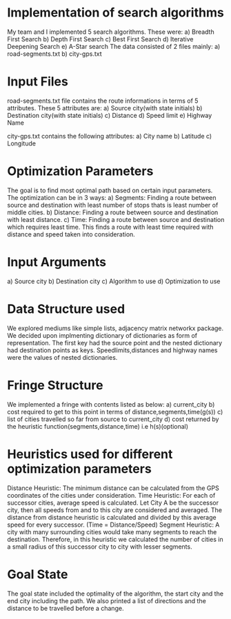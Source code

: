 # Implementation of search algorithms
My team and I implemented 5 search algorithms. These were:
a) Breadth First Search
b) Depth First Search
c) Best First Search
d) Iterative Deepening Search
e) A-Star search
The data consisted of 2 files mainly:
a) road-segments.txt
b) city-gps.txt

# Input Files
road-segments.txt file contains the route informations in terms of 5 attributes. These 5 attributes are:
a) Source city(with state initials)
b) Destination city(with state initials)
c) Distance
d) Speed limit
e) Highway Name

city-gps.txt contains the following attributes:
a) City name
b) Latitude
c) Longitude

# Optimization Parameters
The goal is to find most optimal path based on certain input parameters. The optimization can be in 3 ways:
a) Segments: Finding a route between source and destination with least number of stops thats is least number of middle cities.
b) Distance: Finding a route between source and destination with least distance.
c) Time:     Finding a route between source and destination which requires least time. This finds a route with least time required with                  distance and speed taken into consideration.

# Input Arguments
a) Source city
b) Destination city
c) Algorithm to use
d) Optimization to use

# Data Structure used
We explored mediums like simple lists, adjacency matrix networkx package.
We decided upon implmenting dictionary of dictionaries as form of representation.
The first key had the source point and the nested dictionary had destination points as keys.
Speedlimits,distances and highway names were the values of nested dictionaries.

# Fringe Structure
We implemented a fringe with contents listed as below:
a) current_city
b) cost required to get to this point in terms of distance,segments,time(g(s))
c) list of cities travelled so far from source to current_city
d) cost returned by the heuristic function(segments,distance,time) i.e h(s)(optional)

# Heuristics used for different optimization parameters
Distance Heuristic:  The minimum distance can be calculated from the GPS coordinates of the cities under consideration. 
Time Heuristic: For each of successor cities, average speed is calculated. Let City A be the successor city, then all speeds from and to this city are considered and averaged. The distance from distance heuristic is calculated and divided by this average speed for every successor. (Time = Distance/Speed)
Segment Heuristic: A city with many surrounding cities would take many segments to reach the destination. Therefore, in this heuristic we calculated the number of cities in a small radius of this successor city to city with lesser segments.

# Goal State
The goal state included the optimality of the algorithm, the start city and the end city including the path.
We also printed a list of directions and the distance to be travelled before a change.

